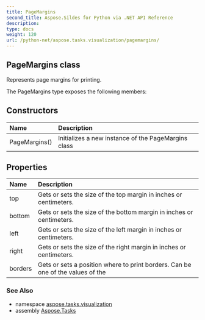 ```yaml
---
title: PageMargins
second_title: Aspose.Sildes for Python via .NET API Reference
description: 
type: docs
weight: 120
url: /python-net/aspose.tasks.visualization/pagemargins/
---
```


## PageMargins class

Represents page margins for printing.

The PageMargins type exposes the following members:
## Constructors
| Name | Description |
| :- | :- |
|PageMargins()|Initializes a new instance of the PageMargins class|
## Properties
| Name | Description |
| :- | :- |
|top|Gets or sets the size of the top margin in inches or centimeters.|
|bottom|Gets or sets the size of the bottom margin in inches or centimeters.|
|left|Gets or sets the size of the left margin in inches or centimeters.|
|right|Gets or sets the size of the right margin in inches or centimeters.|
|borders|Gets or sets a position where to print borders. Can be one of the values of the|

### See Also

* namespace [aspose.tasks.visualization](/tasks/python-net/aspose.tasks.visualization/)
* assembly [Aspose.Tasks](/tasks/python-net/)


